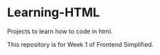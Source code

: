 # Learning-HTML
Projects to learn how to code in html.

This repository is for Week 1 of Frontend Simplified.

